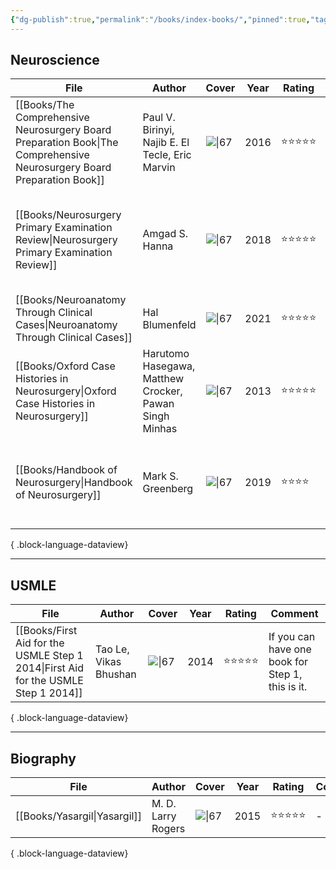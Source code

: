 ```yaml
---
{"dg-publish":true,"permalink":"/books/index-books/","pinned":true,"tags":["book","index"],"created":"2023-11-03T21:15:01.722-07:00","updated":"2023-11-04T15:47:12.081-07:00"}
---
```



## Neuroscience

| File                                                                                                                      | Author                                                 | Cover                                                                                                                    | Year | Rating     | Comment                                                                              |
| ------------------------------------------------------------------------------------------------------------------------- | ------------------------------------------------------ | ------------------------------------------------------------------------------------------------------------------------ | ---- | ---------- | ------------------------------------------------------------------------------------ |
| [[Books/The Comprehensive Neurosurgery Board Preparation Book\|The Comprehensive Neurosurgery Board Preparation Book]] | Paul V. Birinyi, Najib E. El Tecle, Eric Marvin        | ![\|67](http://books.google.com/books/content?id=U32fDAAAQBAJ&printsec=frontcover&img=1&zoom=1&edge=curl&source=gbs_api) | 2016 | ⭐️⭐️⭐️⭐️⭐️ | Excellent Q&A book, recommend for early stage knowledge accumulation.                |
| [[Books/Neurosurgery Primary Examination Review\|Neurosurgery Primary Examination Review]]                             | Amgad S. Hanna                                         | ![\|67](http://books.google.com/books/content?id=wtB-DwAAQBAJ&printsec=frontcover&img=1&zoom=1&edge=curl&source=gbs_api) | 2018 | ⭐️⭐️⭐️⭐️⭐️ | Q&A review book with excellent diagrams and tables, recommend for late stage review. |
| [[Books/Neuroanatomy Through Clinical Cases\|Neuroanatomy Through Clinical Cases]]                                     | Hal Blumenfeld                                         | ![\|67](http://books.google.com/books/content?id=PgdTzQEACAAJ&printsec=frontcover&img=1&zoom=1&source=gbs_api)           | 2021 | ⭐️⭐️⭐️⭐️⭐️ | The best neuroanatomy book.                                                          |
| [[Books/Oxford Case Histories in Neurosurgery\|Oxford Case Histories in Neurosurgery]]                                 | Harutomo Hasegawa, Matthew Crocker, Pawan Singh Minhas | ![\|67](http://books.google.com/books/content?id=y9H8OzM3niUC&printsec=frontcover&img=1&zoom=1&edge=curl&source=gbs_api) | 2013 | ⭐️⭐️⭐️⭐️⭐️ | Excellent introduction book to clinical neurosurgery cases.                          |
| [[Books/Handbook of Neurosurgery\|Handbook of Neurosurgery]]                                                           | Mark S. Greenberg                                      | ![\|67](http://books.google.com/books/content?id=Jc_LDwAAQBAJ&printsec=frontcover&img=1&zoom=1&edge=curl&source=gbs_api) | 2019 | ⭐️⭐️⭐️⭐️   | In the era of the Internet, this book's value has been drastically depreciated.      |

{ .block-language-dataview}

---

## USMLE

| File                                                                                  | Author                | Cover                                                                                                          | Year | Rating     | Comment                                          |
| ------------------------------------------------------------------------------------- | --------------------- | -------------------------------------------------------------------------------------------------------------- | ---- | ---------- | ------------------------------------------------ |
| [[Books/First Aid for the USMLE Step 1 2014\|First Aid for the USMLE Step 1 2014]] | Tao Le, Vikas Bhushan | ![\|67](http://books.google.com/books/content?id=0TZPAgAAQBAJ&printsec=frontcover&img=1&zoom=1&source=gbs_api) | 2014 | ⭐️⭐️⭐️⭐️⭐️ | If you can have one book for Step 1, this is it. |

{ .block-language-dataview}


---

## Biography

| File                            | Author             | Cover                                                                                                          | Year | Rating     | Comment |
| ------------------------------- | ------------------ | -------------------------------------------------------------------------------------------------------------- | ---- | ---------- | ------- |
| [[Books/Yasargil\|Yasargil]] | M. D. Larry Rogers | ![\|67](http://books.google.com/books/content?id=DC36sgEACAAJ&printsec=frontcover&img=1&zoom=1&source=gbs_api) | 2015 | ⭐️⭐️⭐️⭐️⭐️ | \-      |

{ .block-language-dataview}

